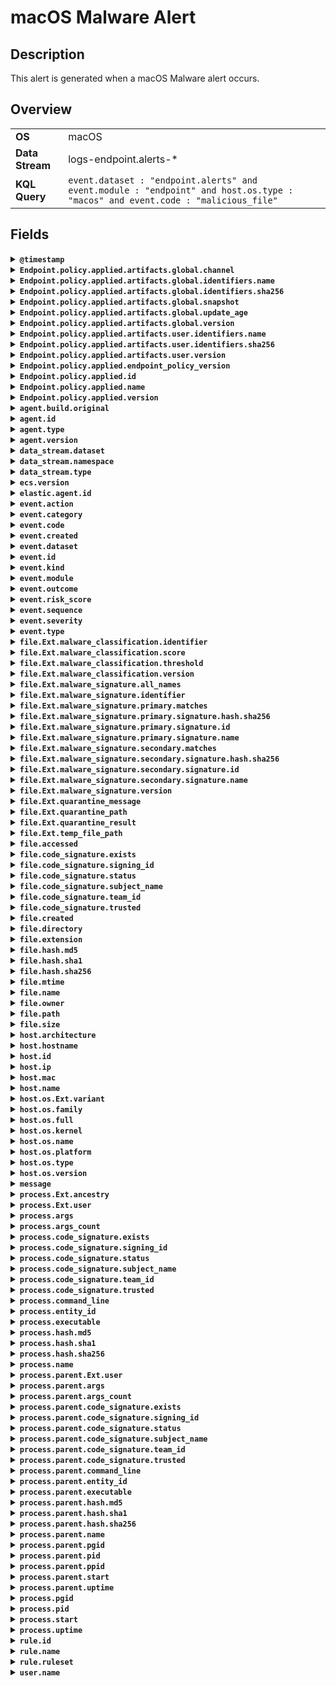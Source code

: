 # macOS Malware Alert

## Description

This alert is generated when a macOS Malware alert occurs.


## Overview

<table>
<tr>
<td><strong>OS</strong></td>
<td>macOS</td>
</tr>
<tr>
<td><strong>Data Stream</strong></td>
<td>logs-endpoint.alerts-*</td>
</tr>
<tr>
<td><strong>KQL Query</strong></td>
<td><code>event.dataset : "endpoint.alerts" and event.module : "endpoint" and host.os.type : "macos" and event.code : "malicious_file"</code></td>
</tr>
</table>

## Fields

<details>
<summary><strong><code>@timestamp</code></strong></summary>

<ul>

### ECS Description

Date/time when the event originated.  This is the date/time extracted from the event, typically representing when the event was generated by the source.  If the event source has no original timestamp, this value is typically populated by the first time the event was received by the pipeline.  Required field for all events.

### ECS Example

<code>2016-05-23T08:05:34.853Z</code>

</ul>
</details>

<details>
<summary><strong><code>Endpoint.policy.applied.artifacts.global.channel</code></strong></summary>

<ul>

### ECS Description

global artifacts rollout channel

### Endpoint Description

The channel of the macos artifact.

</ul>
</details>

<details>
<summary><strong><code>Endpoint.policy.applied.artifacts.global.identifiers.name</code></strong></summary>

<ul>

### ECS Description

the name of global artifact applied.

</ul>
</details>

<details>
<summary><strong><code>Endpoint.policy.applied.artifacts.global.identifiers.sha256</code></strong></summary>

<ul>

### ECS Description

the sha256 of global artifacts applied.

</ul>
</details>

<details>
<summary><strong><code>Endpoint.policy.applied.artifacts.global.snapshot</code></strong></summary>

<ul>

### ECS Description

the snapshot date of applied global artifacts or 'latest'

</ul>
</details>

<details>
<summary><strong><code>Endpoint.policy.applied.artifacts.global.update_age</code></strong></summary>

<ul>

### ECS Description

number of days since global artifacts were made up-to-date

</ul>
</details>

<details>
<summary><strong><code>Endpoint.policy.applied.artifacts.global.version</code></strong></summary>

<ul>

### ECS Description

the version of global artifacts applied.

</ul>
</details>

<details>
<summary><strong><code>Endpoint.policy.applied.artifacts.user.identifiers.name</code></strong></summary>

<ul>

### ECS Description

the name of user artifact applied.

</ul>
</details>

<details>
<summary><strong><code>Endpoint.policy.applied.artifacts.user.identifiers.sha256</code></strong></summary>

<ul>

### ECS Description

the sha256 of user artifacts applied.

</ul>
</details>

<details>
<summary><strong><code>Endpoint.policy.applied.artifacts.user.version</code></strong></summary>

<ul>

### ECS Description

the version of user artifacts applied.

</ul>
</details>

<details>
<summary><strong><code>Endpoint.policy.applied.endpoint_policy_version</code></strong></summary>

<ul>

### ECS Description

the version of this applied policy

</ul>
</details>

<details>
<summary><strong><code>Endpoint.policy.applied.id</code></strong></summary>

<ul>

### ECS Description

the id of the applied policy

</ul>
</details>

<details>
<summary><strong><code>Endpoint.policy.applied.name</code></strong></summary>

<ul>

### ECS Description

the name of this applied policy

</ul>
</details>

<details>
<summary><strong><code>Endpoint.policy.applied.version</code></strong></summary>

<ul>

### ECS Description

the version of this applied policy

</ul>
</details>

<details>
<summary><strong><code>agent.build.original</code></strong></summary>

<ul>

### ECS Description

Extended build information for the agent.  This field is intended to contain any build information that a data source may provide, no specific formatting is required.

### ECS Example

<code>metricbeat version 7.6.0 (amd64), libbeat 7.6.0 [6a23e8f8f30f5001ba344e4e54d8d9cb82cb107c built 2020-02-05 23:10:10 +0000 UTC]</code>

</ul>
</details>

<details>
<summary><strong><code>agent.id</code></strong></summary>

<ul>

### ECS Description

Unique identifier of this agent (if one exists).  Example: For Beats this would be beat.id.

### ECS Example

<code>8a4f500d</code>

</ul>
</details>

<details>
<summary><strong><code>agent.type</code></strong></summary>

<ul>

### ECS Description

Type of the agent.  The agent type always stays the same and should be given by the agent used. In case of Filebeat the agent would always be Filebeat also if two Filebeat instances are run on the same machine.

### ECS Example

<code>filebeat</code>

### Endpoint Example

<code>endpoint</code>

</ul>
</details>

<details>
<summary><strong><code>agent.version</code></strong></summary>

<ul>

### ECS Description

Version of the agent.

### ECS Example

<code>6.0.0-rc2</code>

</ul>
</details>

<details>
<summary><strong><code>data_stream.dataset</code></strong></summary>

<ul>

### ECS Description

Data stream dataset name.

### ECS Example

<code>nginx.access</code>

</ul>
</details>

<details>
<summary><strong><code>data_stream.namespace</code></strong></summary>

<ul>

### ECS Description

Data stream namespace.

### ECS Example

<code>production</code>

</ul>
</details>

<details>
<summary><strong><code>data_stream.type</code></strong></summary>

<ul>

### ECS Description

Data stream type.

### ECS Example

<code>logs</code>

</ul>
</details>

<details>
<summary><strong><code>ecs.version</code></strong></summary>

<ul>

### ECS Description

ECS version this event conforms to. `ecs.version` is a required field and must exist in all events.  When querying across multiple indices -- which may conform to slightly different ECS versions -- this field lets integrations adjust to the schema version of the events.

### ECS Example

<code>1.0.0</code>

</ul>
</details>

<details>
<summary><strong><code>elastic.agent.id</code></strong></summary>

<ul>

### ECS Description

Unique identifier of this elastic agent (if one exists).

### ECS Example

<code>c2a9093e-e289-4c0a-aa44-8c32a414fa7a</code>

</ul>
</details>

<details>
<summary><strong><code>event.action</code></strong></summary>

<ul>

### ECS Description

The action captured by the event.  This describes the information in the event. It is more specific than `event.category`. Examples are `group-add`, `process-started`, `file-created`. The value is normally defined by the implementer.

### ECS Example

<code>user-password-change</code>

</ul>
</details>

<details>
<summary><strong><code>event.category</code></strong></summary>

<ul>

### ECS Description

This is one of four ECS Categorization Fields, and indicates the second level in the ECS category hierarchy.  `event.category` represents the "big buckets" of ECS categories. For example, filtering on `event.category:process` yields all events relating to process activity. This field is closely related to `event.type`, which is used as a subcategory.  This field is an array. This will allow proper categorization of some events that fall in multiple categories.

### ECS Example

<code>authentication</code>

</ul>
</details>

<details>
<summary><strong><code>event.code</code></strong></summary>

<ul>

### ECS Description

Identification code for this event, if one exists.  Some event sources use event codes to identify messages unambiguously, regardless of message language or wording adjustments over time. An example of this is the Windows Event ID.

### ECS Example

<code>4648</code>

</ul>
</details>

<details>
<summary><strong><code>event.created</code></strong></summary>

<ul>

### ECS Description

`event.created` contains the date/time when the event was first read by an agent, or by your pipeline.  This field is distinct from `@timestamp` in that `@timestamp` typically contain the time extracted from the original event.  In most situations, these two timestamps will be slightly different. The difference can be used to calculate the delay between your source generating an event, and the time when your agent first processed it. This can be used to monitor your agent's or pipeline's ability to keep up with your event source.  In case the two timestamps are identical, `@timestamp` should be used.

### ECS Example

<code>2016-05-23T08:05:34.857Z</code>

</ul>
</details>

<details>
<summary><strong><code>event.dataset</code></strong></summary>

<ul>

### ECS Description

Name of the dataset.  If an event source publishes more than one type of log or events (e.g. access log, error log), the dataset is used to specify which one the event comes from.  It's recommended but not required to start the dataset name with the module name, followed by a dot, then the dataset name.

### ECS Example

<code>apache.access</code>

</ul>
</details>

<details>
<summary><strong><code>event.id</code></strong></summary>

<ul>

### ECS Description

Unique ID to describe the event.

### ECS Example

<code>8a4f500d</code>

</ul>
</details>

<details>
<summary><strong><code>event.kind</code></strong></summary>

<ul>

### ECS Description

This is one of four ECS Categorization Fields, and indicates the highest level in the ECS category hierarchy.  `event.kind` gives high-level information about what type of information the event contains, without being specific to the contents of the event. For example, values of this field distinguish alert events from metric events.  The value of this field can be used to inform how these kinds of events should be handled. They may warrant different retention, different access control, it may also help understand whether the data is coming in at a regular interval or not.

### ECS Example

<code>alert</code>

</ul>
</details>

<details>
<summary><strong><code>event.module</code></strong></summary>

<ul>

### ECS Description

Name of the module this data is coming from.  If your monitoring agent supports the concept of modules or plugins to process events of a given source (e.g. Apache logs), `event.module` should contain the name of this module.

### ECS Example

<code>apache</code>

</ul>
</details>

<details>
<summary><strong><code>event.outcome</code></strong></summary>

<ul>

### ECS Description

This is one of four ECS Categorization Fields, and indicates the lowest level in the ECS category hierarchy.  `event.outcome` simply denotes whether the event represents a success or a failure from the perspective of the entity that produced the event.  Note that when a single transaction is described in multiple events, each event may populate different values of `event.outcome`, according to their perspective.  Also note that in the case of a compound event (a single event that contains multiple logical events), this field should be populated with the value that best captures the overall success or failure from the perspective of the event producer.  Further note that not all events will have an associated outcome. For example, this field is generally not populated for metric events, events with `event.type:info`, or any events for which an outcome does not make logical sense.

### ECS Example

<code>success</code>

</ul>
</details>

<details>
<summary><strong><code>event.risk_score</code></strong></summary>

<ul>

### ECS Description

Risk score or priority of the event (e.g. security solutions). Use your system's original value here.

</ul>
</details>

<details>
<summary><strong><code>event.sequence</code></strong></summary>

<ul>

### ECS Description

Sequence number of the event.  The sequence number is a value published by some event sources, to make the exact ordering of events unambiguous, regardless of the timestamp precision.

</ul>
</details>

<details>
<summary><strong><code>event.severity</code></strong></summary>

<ul>

### ECS Description

The numeric severity of the event according to your event source.  What the different severity values mean can be different between sources and use cases. It's up to the implementer to make sure severities are consistent across events from the same source.  The Syslog severity belongs in `log.syslog.severity.code`. `event.severity` is meant to represent the severity according to the event source (e.g. firewall, IDS). If the event source does not publish its own severity, you may optionally copy the `log.syslog.severity.code` to `event.severity`.

### ECS Example

<code>7</code>

</ul>
</details>

<details>
<summary><strong><code>event.type</code></strong></summary>

<ul>

### ECS Description

This is one of four ECS Categorization Fields, and indicates the third level in the ECS category hierarchy.  `event.type` represents a categorization "sub-bucket" that, when used along with the `event.category` field values, enables filtering events down to a level appropriate for single visualization.  This field is an array. This will allow proper categorization of some events that fall in multiple event types.

</ul>
</details>

<details>
<summary><strong><code>file.Ext.malware_classification.identifier</code></strong></summary>

<ul>

### ECS Description

The model's unique identifier.

</ul>
</details>

<details>
<summary><strong><code>file.Ext.malware_classification.score</code></strong></summary>

<ul>

### ECS Description

The score produced by the classification model.

</ul>
</details>

<details>
<summary><strong><code>file.Ext.malware_classification.threshold</code></strong></summary>

<ul>

### ECS Description

The score threshold for the model.  Files that score above this threshold are considered malicious.

</ul>
</details>

<details>
<summary><strong><code>file.Ext.malware_classification.version</code></strong></summary>

<ul>

### ECS Description

The version of the model used.

</ul>
</details>

<details>
<summary><strong><code>file.Ext.malware_signature.all_names</code></strong></summary>

<ul>

### ECS Description

The concatenated names of all yara signatures

</ul>
</details>

<details>
<summary><strong><code>file.Ext.malware_signature.identifier</code></strong></summary>

<ul>

### ECS Description

Malware artifact identifier.

</ul>
</details>

<details>
<summary><strong><code>file.Ext.malware_signature.primary.matches</code></strong></summary>

<ul>

### ECS Description

An array of bytes representing yara signature matches

</ul>
</details>

<details>
<summary><strong><code>file.Ext.malware_signature.primary.signature.hash.sha256</code></strong></summary>

<ul>

### ECS Description

Primary malware signature sha256.

</ul>
</details>

<details>
<summary><strong><code>file.Ext.malware_signature.primary.signature.id</code></strong></summary>

<ul>

### ECS Description

Primary malware signature id.

</ul>
</details>

<details>
<summary><strong><code>file.Ext.malware_signature.primary.signature.name</code></strong></summary>

<ul>

### ECS Description

Primary malware signature name.

</ul>
</details>

<details>
<summary><strong><code>file.Ext.malware_signature.secondary.matches</code></strong></summary>

<ul>

</ul>
</details>

<details>
<summary><strong><code>file.Ext.malware_signature.secondary.signature.hash.sha256</code></strong></summary>

<ul>

</ul>
</details>

<details>
<summary><strong><code>file.Ext.malware_signature.secondary.signature.id</code></strong></summary>

<ul>

</ul>
</details>

<details>
<summary><strong><code>file.Ext.malware_signature.secondary.signature.name</code></strong></summary>

<ul>

</ul>
</details>

<details>
<summary><strong><code>file.Ext.malware_signature.version</code></strong></summary>

<ul>

### ECS Description

Primary malware signature version.

</ul>
</details>

<details>
<summary><strong><code>file.Ext.quarantine_message</code></strong></summary>

<ul>

### ECS Description

Message describing quarantine results.

</ul>
</details>

<details>
<summary><strong><code>file.Ext.quarantine_path</code></strong></summary>

<ul>

### ECS Description

Path on endpoint the quarantined file was originally.

</ul>
</details>

<details>
<summary><strong><code>file.Ext.quarantine_result</code></strong></summary>

<ul>

### ECS Description

Boolean representing whether or not file quarantine succeeded.

</ul>
</details>

<details>
<summary><strong><code>file.Ext.temp_file_path</code></strong></summary>

<ul>

### ECS Description

Path on endpoint where a copy of the file is being stored.  Used to make ephemeral files retrievable.

</ul>
</details>

<details>
<summary><strong><code>file.accessed</code></strong></summary>

<ul>

### ECS Description

Last time the file was accessed.  Note that not all filesystems keep track of access time.

</ul>
</details>

<details>
<summary><strong><code>file.code_signature.exists</code></strong></summary>

<ul>

### ECS Description

Boolean to capture if a signature is present.

### ECS Example

<code>true</code>

</ul>
</details>

<details>
<summary><strong><code>file.code_signature.signing_id</code></strong></summary>

<ul>

### ECS Description

The identifier used to sign the process.  This is used to identify the application manufactured by a software vendor. The field is relevant to Apple *OS only.

### ECS Example

<code>com.apple.xpc.proxy</code>

</ul>
</details>

<details>
<summary><strong><code>file.code_signature.status</code></strong></summary>

<ul>

### ECS Description

Additional information about the certificate status.  This is useful for logging cryptographic errors with the certificate validity or trust status. Leave unpopulated if the validity or trust of the certificate was unchecked.

### ECS Example

<code>ERROR_UNTRUSTED_ROOT</code>

</ul>
</details>

<details>
<summary><strong><code>file.code_signature.subject_name</code></strong></summary>

<ul>

### ECS Description

Subject name of the code signer

### ECS Example

<code>Microsoft Corporation</code>

</ul>
</details>

<details>
<summary><strong><code>file.code_signature.team_id</code></strong></summary>

<ul>

### ECS Description

The team identifier used to sign the process.  This is used to identify the team or vendor of a software product. The field is relevant to Apple *OS only.

### ECS Example

<code>EQHXZ8M8AV</code>

</ul>
</details>

<details>
<summary><strong><code>file.code_signature.trusted</code></strong></summary>

<ul>

### ECS Description

Stores the trust status of the certificate chain.  Validating the trust of the certificate chain may be complicated, and this field should only be populated by tools that actively check the status.

### ECS Example

<code>true</code>

</ul>
</details>

<details>
<summary><strong><code>file.created</code></strong></summary>

<ul>

### ECS Description

File creation time.  Note that not all filesystems store the creation time.

</ul>
</details>

<details>
<summary><strong><code>file.directory</code></strong></summary>

<ul>

### ECS Description

Directory where the file is located. It should include the drive letter, when appropriate.

### ECS Example

<code>/home/alice</code>

</ul>
</details>

<details>
<summary><strong><code>file.extension</code></strong></summary>

<ul>

### ECS Description

File extension, excluding the leading dot.  Note that when the file name has multiple extensions (example.tar.gz), only the last one should be captured ("gz", not "tar.gz").

### ECS Example

<code>png</code>

</ul>
</details>

<details>
<summary><strong><code>file.hash.md5</code></strong></summary>

<ul>

### ECS Description

MD5 hash.

</ul>
</details>

<details>
<summary><strong><code>file.hash.sha1</code></strong></summary>

<ul>

### ECS Description

SHA1 hash.

</ul>
</details>

<details>
<summary><strong><code>file.hash.sha256</code></strong></summary>

<ul>

### ECS Description

SHA256 hash.

</ul>
</details>

<details>
<summary><strong><code>file.mtime</code></strong></summary>

<ul>

### ECS Description

Last time the file content was modified.

</ul>
</details>

<details>
<summary><strong><code>file.name</code></strong></summary>

<ul>

### ECS Description

Name of the file including the extension, without the directory.

### ECS Example

<code>example.png</code>

</ul>
</details>

<details>
<summary><strong><code>file.owner</code></strong></summary>

<ul>

### ECS Description

File owner's username.

### ECS Example

<code>alice</code>

</ul>
</details>

<details>
<summary><strong><code>file.path</code></strong></summary>

<ul>

### ECS Description

Full path to the file, including the file name. It should include the drive letter, when appropriate.

### ECS Example

<code>/home/alice/example.png</code>

</ul>
</details>

<details>
<summary><strong><code>file.size</code></strong></summary>

<ul>

### ECS Description

File size in bytes.  Only relevant when `file.type` is "file".

### ECS Example

<code>16384</code>

</ul>
</details>

<details>
<summary><strong><code>host.architecture</code></strong></summary>

<ul>

### ECS Description

Operating system architecture.

### ECS Example

<code>x86_64</code>

</ul>
</details>

<details>
<summary><strong><code>host.hostname</code></strong></summary>

<ul>

### ECS Description

Hostname of the host.  It normally contains what the `hostname` command returns on the host machine.

</ul>
</details>

<details>
<summary><strong><code>host.id</code></strong></summary>

<ul>

### ECS Description

Unique host id.  As hostname is not always unique, use values that are meaningful in your environment.  Example: The current usage of `beat.name`.

</ul>
</details>

<details>
<summary><strong><code>host.ip</code></strong></summary>

<ul>

### ECS Description

Host ip addresses.

</ul>
</details>

<details>
<summary><strong><code>host.mac</code></strong></summary>

<ul>

### ECS Description

Host MAC addresses.  The notation format from RFC 7042 is suggested: Each octet (that is, 8-bit byte) is represented by two [uppercase] hexadecimal digits giving the value of the octet as an unsigned integer. Successive octets are separated by a hyphen.

### ECS Example

<code>["00-00-5E-00-53-23", "00-00-5E-00-53-24"]</code>

</ul>
</details>

<details>
<summary><strong><code>host.name</code></strong></summary>

<ul>

### ECS Description

Name of the host.  It can contain what hostname returns on Unix systems, the fully qualified domain name (FQDN), or a name specified by the user. The recommended value is the lowercase FQDN of the host.

</ul>
</details>

<details>
<summary><strong><code>host.os.Ext.variant</code></strong></summary>

<ul>

### ECS Description

A string value or phrase that further aid to classify or qualify the operating system (OS).  For example the distribution for a Linux OS will be entered in this field.

### ECS Example

<code>Ubuntu</code>

</ul>
</details>

<details>
<summary><strong><code>host.os.family</code></strong></summary>

<ul>

### ECS Description

OS family (such as redhat, debian, freebsd, windows).

### ECS Example

<code>debian</code>

</ul>
</details>

<details>
<summary><strong><code>host.os.full</code></strong></summary>

<ul>

### ECS Description

Operating system name, including the version or code name.

### ECS Example

<code>Mac OS Mojave</code>

</ul>
</details>

<details>
<summary><strong><code>host.os.kernel</code></strong></summary>

<ul>

### ECS Description

Operating system kernel version as a raw string.

### ECS Example

<code>4.4.0-112-generic</code>

</ul>
</details>

<details>
<summary><strong><code>host.os.name</code></strong></summary>

<ul>

### ECS Description

Operating system name, without the version.

### ECS Example

<code>Mac OS X</code>

</ul>
</details>

<details>
<summary><strong><code>host.os.platform</code></strong></summary>

<ul>

### ECS Description

Operating system platform (such centos, ubuntu, windows).

### ECS Example

<code>darwin</code>

</ul>
</details>

<details>
<summary><strong><code>host.os.type</code></strong></summary>

<ul>

### ECS Description

Use the `os.type` field to categorize the operating system into one of the broad commercial families.  If the OS you're dealing with is not listed as an expected value, the field should not be populated. Please let us know by opening an issue with ECS, to propose its addition.

### ECS Example

<code>macos</code>

</ul>
</details>

<details>
<summary><strong><code>host.os.version</code></strong></summary>

<ul>

### ECS Description

Operating system version as a raw string.

### ECS Example

<code>10.14.1</code>

</ul>
</details>

<details>
<summary><strong><code>message</code></strong></summary>

<ul>

### ECS Description

For log events the message field contains the log message, optimized for viewing in a log viewer.  For structured logs without an original message field, other fields can be concatenated to form a human-readable summary of the event.  If multiple messages exist, they can be combined into one message.

### ECS Example

<code>Hello World</code>

</ul>
</details>

<details>
<summary><strong><code>process.Ext.ancestry</code></strong></summary>

<ul>

### ECS Description

An array of entity_ids indicating the ancestors for this event

</ul>
</details>

<details>
<summary><strong><code>process.Ext.user</code></strong></summary>

<ul>

### ECS Description

User associated with the running process.

</ul>
</details>

<details>
<summary><strong><code>process.args</code></strong></summary>

<ul>

### ECS Description

Array of process arguments, starting with the absolute path to the executable.  May be filtered to protect sensitive information.

### ECS Example

<code>["/usr/bin/ssh", "-l", "user", "10.0.0.16"]</code>

</ul>
</details>

<details>
<summary><strong><code>process.args_count</code></strong></summary>

<ul>

### ECS Description

Length of the process.args array.  This field can be useful for querying or performing bucket analysis on how many arguments were provided to start a process. More arguments may be an indication of suspicious activity.

### ECS Example

<code>4</code>

</ul>
</details>

<details>
<summary><strong><code>process.code_signature.exists</code></strong></summary>

<ul>

### ECS Description

Boolean to capture if a signature is present.

### ECS Example

<code>true</code>

</ul>
</details>

<details>
<summary><strong><code>process.code_signature.signing_id</code></strong></summary>

<ul>

### ECS Description

The identifier used to sign the process.  This is used to identify the application manufactured by a software vendor. The field is relevant to Apple *OS only.

### ECS Example

<code>com.apple.xpc.proxy</code>

</ul>
</details>

<details>
<summary><strong><code>process.code_signature.status</code></strong></summary>

<ul>

### ECS Description

Additional information about the certificate status.  This is useful for logging cryptographic errors with the certificate validity or trust status. Leave unpopulated if the validity or trust of the certificate was unchecked.

### ECS Example

<code>ERROR_UNTRUSTED_ROOT</code>

</ul>
</details>

<details>
<summary><strong><code>process.code_signature.subject_name</code></strong></summary>

<ul>

### ECS Description

Subject name of the code signer

### ECS Example

<code>Microsoft Corporation</code>

</ul>
</details>

<details>
<summary><strong><code>process.code_signature.team_id</code></strong></summary>

<ul>

### ECS Description

The team identifier used to sign the process.  This is used to identify the team or vendor of a software product. The field is relevant to Apple *OS only.

### ECS Example

<code>EQHXZ8M8AV</code>

</ul>
</details>

<details>
<summary><strong><code>process.code_signature.trusted</code></strong></summary>

<ul>

### ECS Description

Stores the trust status of the certificate chain.  Validating the trust of the certificate chain may be complicated, and this field should only be populated by tools that actively check the status.

### ECS Example

<code>true</code>

</ul>
</details>

<details>
<summary><strong><code>process.command_line</code></strong></summary>

<ul>

### ECS Description

Full command line that started the process, including the absolute path to the executable, and all arguments.  Some arguments may be filtered to protect sensitive information.

### ECS Example

<code>/usr/bin/ssh -l user 10.0.0.16</code>

</ul>
</details>

<details>
<summary><strong><code>process.entity_id</code></strong></summary>

<ul>

### ECS Description

Unique identifier for the process.  The implementation of this is specified by the data source, but some examples of what could be used here are a process-generated UUID, Sysmon Process GUIDs, or a hash of some uniquely identifying components of a process.  Constructing a globally unique identifier is a common practice to mitigate PID reuse as well as to identify a specific process over time, across multiple monitored hosts.

### ECS Example

<code>c2c455d9f99375d</code>

</ul>
</details>

<details>
<summary><strong><code>process.executable</code></strong></summary>

<ul>

### ECS Description

Absolute path to the process executable.

### ECS Example

<code>/usr/bin/ssh</code>

</ul>
</details>

<details>
<summary><strong><code>process.hash.md5</code></strong></summary>

<ul>

### ECS Description

MD5 hash.

</ul>
</details>

<details>
<summary><strong><code>process.hash.sha1</code></strong></summary>

<ul>

### ECS Description

SHA1 hash.

</ul>
</details>

<details>
<summary><strong><code>process.hash.sha256</code></strong></summary>

<ul>

### ECS Description

SHA256 hash.

</ul>
</details>

<details>
<summary><strong><code>process.name</code></strong></summary>

<ul>

### ECS Description

Process name.  Sometimes called program name or similar.

### ECS Example

<code>ssh</code>

</ul>
</details>

<details>
<summary><strong><code>process.parent.Ext.user</code></strong></summary>

<ul>

### ECS Description

User associated with the running process.

</ul>
</details>

<details>
<summary><strong><code>process.parent.args</code></strong></summary>

<ul>

### ECS Description

Array of process arguments, starting with the absolute path to the executable.  May be filtered to protect sensitive information.

### ECS Example

<code>["/usr/bin/ssh", "-l", "user", "10.0.0.16"]</code>

</ul>
</details>

<details>
<summary><strong><code>process.parent.args_count</code></strong></summary>

<ul>

### ECS Description

Length of the process.args array.  This field can be useful for querying or performing bucket analysis on how many arguments were provided to start a process. More arguments may be an indication of suspicious activity.

### ECS Example

<code>4</code>

</ul>
</details>

<details>
<summary><strong><code>process.parent.code_signature.exists</code></strong></summary>

<ul>

### ECS Description

Boolean to capture if a signature is present.

### ECS Example

<code>true</code>

</ul>
</details>

<details>
<summary><strong><code>process.parent.code_signature.signing_id</code></strong></summary>

<ul>

### ECS Description

The identifier used to sign the process.  This is used to identify the application manufactured by a software vendor. The field is relevant to Apple *OS only.

### ECS Example

<code>com.apple.xpc.proxy</code>

</ul>
</details>

<details>
<summary><strong><code>process.parent.code_signature.status</code></strong></summary>

<ul>

### ECS Description

Additional information about the certificate status.  This is useful for logging cryptographic errors with the certificate validity or trust status. Leave unpopulated if the validity or trust of the certificate was unchecked.

### ECS Example

<code>ERROR_UNTRUSTED_ROOT</code>

</ul>
</details>

<details>
<summary><strong><code>process.parent.code_signature.subject_name</code></strong></summary>

<ul>

### ECS Description

Subject name of the code signer

### ECS Example

<code>Microsoft Corporation</code>

</ul>
</details>

<details>
<summary><strong><code>process.parent.code_signature.team_id</code></strong></summary>

<ul>

### ECS Description

The team identifier used to sign the process.  This is used to identify the team or vendor of a software product. The field is relevant to Apple *OS only.

### ECS Example

<code>EQHXZ8M8AV</code>

</ul>
</details>

<details>
<summary><strong><code>process.parent.code_signature.trusted</code></strong></summary>

<ul>

### ECS Description

Stores the trust status of the certificate chain.  Validating the trust of the certificate chain may be complicated, and this field should only be populated by tools that actively check the status.

### ECS Example

<code>true</code>

</ul>
</details>

<details>
<summary><strong><code>process.parent.command_line</code></strong></summary>

<ul>

### ECS Description

Full command line that started the process, including the absolute path to the executable, and all arguments.  Some arguments may be filtered to protect sensitive information.

### ECS Example

<code>/usr/bin/ssh -l user 10.0.0.16</code>

</ul>
</details>

<details>
<summary><strong><code>process.parent.entity_id</code></strong></summary>

<ul>

### ECS Description

Unique identifier for the process.  The implementation of this is specified by the data source, but some examples of what could be used here are a process-generated UUID, Sysmon Process GUIDs, or a hash of some uniquely identifying components of a process.  Constructing a globally unique identifier is a common practice to mitigate PID reuse as well as to identify a specific process over time, across multiple monitored hosts.

### ECS Example

<code>c2c455d9f99375d</code>

</ul>
</details>

<details>
<summary><strong><code>process.parent.executable</code></strong></summary>

<ul>

### ECS Description

Absolute path to the process executable.

### ECS Example

<code>/usr/bin/ssh</code>

</ul>
</details>

<details>
<summary><strong><code>process.parent.hash.md5</code></strong></summary>

<ul>

### ECS Description

MD5 hash.

</ul>
</details>

<details>
<summary><strong><code>process.parent.hash.sha1</code></strong></summary>

<ul>

### ECS Description

SHA1 hash.

</ul>
</details>

<details>
<summary><strong><code>process.parent.hash.sha256</code></strong></summary>

<ul>

### ECS Description

SHA256 hash.

</ul>
</details>

<details>
<summary><strong><code>process.parent.name</code></strong></summary>

<ul>

### ECS Description

Process name.  Sometimes called program name or similar.

### ECS Example

<code>ssh</code>

</ul>
</details>

<details>
<summary><strong><code>process.parent.pgid</code></strong></summary>

<ul>

### ECS Description

Deprecated for removal in next major version release. This field is superseded by `process.group_leader.pid`.  Identifier of the group of processes the process belongs to.

</ul>
</details>

<details>
<summary><strong><code>process.parent.pid</code></strong></summary>

<ul>

### ECS Description

Process id.

### ECS Example

<code>4242</code>

</ul>
</details>

<details>
<summary><strong><code>process.parent.ppid</code></strong></summary>

<ul>

### ECS Description

Parent process' pid.

### ECS Example

<code>4241</code>

</ul>
</details>

<details>
<summary><strong><code>process.parent.start</code></strong></summary>

<ul>

### ECS Description

The time the process started.

### ECS Example

<code>2016-05-23T08:05:34.853Z</code>

</ul>
</details>

<details>
<summary><strong><code>process.parent.uptime</code></strong></summary>

<ul>

### ECS Description

Seconds the process has been up.

### ECS Example

<code>1325</code>

</ul>
</details>

<details>
<summary><strong><code>process.pgid</code></strong></summary>

<ul>

### ECS Description

Deprecated for removal in next major version release. This field is superseded by `process.group_leader.pid`.  Identifier of the group of processes the process belongs to.

</ul>
</details>

<details>
<summary><strong><code>process.pid</code></strong></summary>

<ul>

### ECS Description

Process id.

### ECS Example

<code>4242</code>

</ul>
</details>

<details>
<summary><strong><code>process.start</code></strong></summary>

<ul>

### ECS Description

The time the process started.

### ECS Example

<code>2016-05-23T08:05:34.853Z</code>

</ul>
</details>

<details>
<summary><strong><code>process.uptime</code></strong></summary>

<ul>

### ECS Description

Seconds the process has been up.

### ECS Example

<code>1325</code>

</ul>
</details>

<details>
<summary><strong><code>rule.id</code></strong></summary>

<ul>

### ECS Description

A rule ID that is unique within the scope of an agent, observer, or other entity using the rule for detection of this event.

### ECS Example

<code>101</code>

</ul>
</details>

<details>
<summary><strong><code>rule.name</code></strong></summary>

<ul>

### ECS Description

The name of the rule or signature generating the event.

### ECS Example

<code>BLOCK_DNS_over_TLS</code>

</ul>
</details>

<details>
<summary><strong><code>rule.ruleset</code></strong></summary>

<ul>

### ECS Description

Name of the ruleset, policy, group, or parent category in which the rule used to generate this event is a member.

### ECS Example

<code>Standard_Protocol_Filters</code>

</ul>
</details>

<details>
<summary><strong><code>user.name</code></strong></summary>

<ul>

### ECS Description

Short name or login of the user.

### ECS Example

<code>a.einstein</code>

</ul>
</details>

